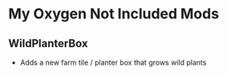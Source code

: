 # My Oxygen Not Included Mods

## WildPlanterBox
- Adds a new farm tile / planter box that grows wild plants
